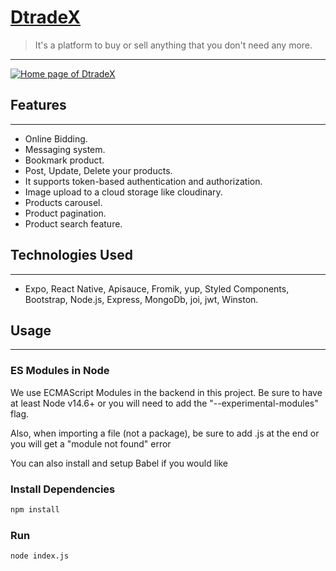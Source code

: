 # [DtradeX](https://dtradex.netlify.app/)
>	It's a  platform to buy or sell anything that you don't need any more.
---
[<img src="https://res.cloudinary.com/deqjuoahl/image/upload/v1623940038/homepage-dtradex.png" alt="Home page of DtradeX" />](https:/dtradex-omer2809.vercel.app "home page")




##	Features
---
*  Online Bidding.
*  Messaging system.
*  Bookmark product.
*  Post, Update, Delete your products. 
* It supports token-based authentication and authorization.
* Image upload to a cloud storage like cloudinary.
* Products carousel.
* Product pagination.
* Product search feature.

##	Technologies Used
---
* Expo, React Native, Apisauce, Fromik, yup, Styled Components, Bootstrap, Node.js, Express, MongoDb, joi, jwt, Winston.

## Usage
---
### ES Modules in Node
We use ECMAScript Modules in the backend in this project. Be sure to have at least Node v14.6+ or you will need to add the "--experimental-modules" flag.

Also, when importing a file (not a package), be sure to add .js at the end or you will get a "module not found" error

You can also install and setup Babel if you would like


### Install Dependencies

```bash
npm install
```
### Run

```bash
node index.js
```


